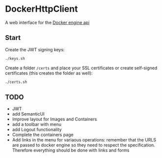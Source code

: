 # DockerHttpClient

A web interface for the [Docker engine api](https://docs.docker.com/engine/api/v1.30/)

## Start

Create the JWT signing keys:

```bash
./keys.sh
```

Create a folder `/certs` and place your SSL certificates or create self-signed certificates (this creates the folder as well):

```bash
./certs.sh
```


## TODO
- JWT
- add SemanticUI
- Improve layout for Images and Containers
- add a toolbar with menu
- add Logout functionality
- Complete the containers page
- Add links in the menu for variaous operations: remember that the URLS are passed to docker engine so they need to respect the specification. Therefore everything should be done with links and forms